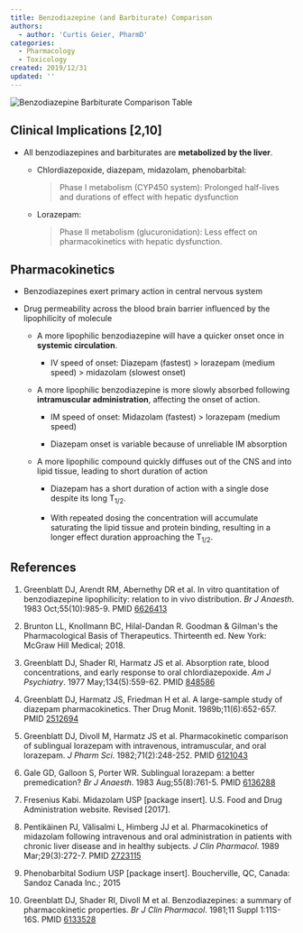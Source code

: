 ```yaml
---
title: Benzodiazepine (and Barbiturate) Comparison
authors:
  - author: 'Curtis Geier, PharmD'
categories:
  - Pharmacology
  - Toxicology
created: 2019/12/31
updated: ''
---
```

![Benzodiazepine Barbiturate Comparison Table](/media/Benzodiazepine-Barbiturate-Comparison-Table.png "Benzodiazepine Barbiturate Comparison Table")

## Clinical Implications \[2,10]

* All benzodiazepines and barbiturates are **metabolized by the liver**.

  * <span class="drug">Chlordiazepoxide</span>, <span class="drug">diazepam</span>, <span class="drug">midazolam</span>, <span class ="drug">phenobarbital</span>:

    > Phase I metabolism (CYP450 system): Prolonged half-lives and durations of effect with hepatic dysfunction

  * <span class="drug">Lorazepam</span>:

    > Phase II metabolism (glucuronidation): Less effect on pharmacokinetics with hepatic dysfunction.

## Pharmacokinetics

* Benzodiazepines exert primary action in central nervous system
* Drug permeability across the blood brain barrier influenced by the lipophilicity of molecule

  * A more lipophilic benzodiazepine will have a quicker onset once in **systemic circulation**.

    * IV speed of onset: <span class="drug">Diazepam</span> (fastest) > <span class="drug">lorazepam</span> (medium speed) > midazolam (slowest onset)

  * A more lipophilic benzodiazepine is more slowly absorbed following **intramuscular administration**, affecting the onset of action.

    * IM speed of onset: Midazolam (fastest) > lorazepam  (medium speed)
 
    * Diazepam onset is variable because of unreliable IM absorption

  * A more lipophilic compound quickly diffuses out of the CNS and into lipid tissue, leading to short duration of action

    * Diazepam has a short duration of action with a single dose despite its long T<sub>1/2</sub>. 

    * With repeated dosing the concentration will accumulate saturating the lipid tissue and protein binding, resulting in a longer effect duration approaching the T<sub>1/2</sub>.

## References

1. Greenblatt DJ, Arendt RM, Abernethy DR et al. In vitro quantitation of benzodiazepine lipophilicity: relation to in vivo distribution. *Br J Anaesth*. 1983 Oct;55(10):985-9. PMID [6626413](https://www.ncbi.nlm.nih.gov/pubmed/?term=6626413)

2. Brunton LL, Knollmann BC, Hilal-Dandan R. Goodman & Gilman's the Pharmacological Basis of Therapeutics. Thirteenth ed. New York: McGraw Hill Medical; 2018.
3. Greenblatt DJ, Shader RI, Harmatz JS et al. Absorption rate, blood concentrations, and early response to oral chlordiazepoxide. *Am J Psychiatry*. 1977 May;134(5):559-62. PMID [848586 ](https://www.ncbi.nlm.nih.gov/pubmed/?term=848586)
4. Greenblatt DJ, Harmatz JS, Friedman H et al. A large-sample study of diazepam pharmacokinetics. Ther Drug Monit. 1989b;11(6):652-657. PMID [2512694](https://www.ncbi.nlm.nih.gov/pubmed/?term=2512694)
5. Greenblatt DJ, Divoll M, Harmatz JS et al. Pharmacokinetic comparison of sublingual lorazepam with intravenous, intramuscular, and oral lorazepam. *J Pharm Sci*. 1982;71(2):248-252. PMID [6121043](https://www.ncbi.nlm.nih.gov/pubmed/?term=6121043)
6. Gale GD, Galloon S, Porter WR. Sublingual lorazepam: a better premedication? *Br J Anaesth*. 1983 Aug;55(8):761-5. PMID [6136288 ](https://www.ncbi.nlm.nih.gov/pubmed/?term=6136288)
7. Fresenius Kabi. Midazolam USP \[package insert]. U.S. Food and Drug Administration website. Revised \[2017].
8. Pentikäinen PJ, Välisalmi L, Himberg JJ et al. Pharmacokinetics of midazolam following intravenous and oral administration in patients with chronic liver disease and in healthy subjects. *J Clin Pharmacol*. 1989 Mar;29(3):272-7. PMID [2723115 ](https://www.ncbi.nlm.nih.gov/pubmed/?term=2723115)
9. Phenobarbital Sodium USP \[package insert]. Boucherville, QC, Canada: Sandoz Canada Inc.; 2015
10. Greenblatt DJ, Shader RI, Divoll M et al. Benzodiazepines: a summary of pharmacokinetic properties. *Br J Clin Pharmacol*. 1981;11 Suppl 1:11S-16S. PMID [6133528 ](https://www.ncbi.nlm.nih.gov/pubmed/?term=6133528)
